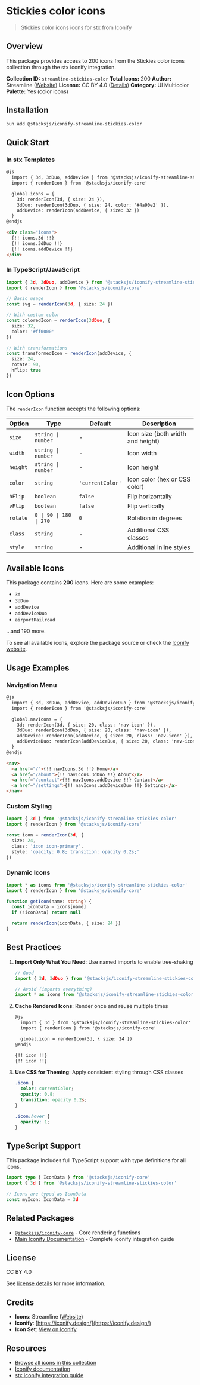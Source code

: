 # Stickies color icons

> Stickies color icons icons for stx from Iconify

## Overview

This package provides access to 200 icons from the Stickies color icons collection through the stx iconify integration.

**Collection ID:** `streamline-stickies-color`
**Total Icons:** 200
**Author:** Streamline ([Website](https://github.com/webalys-hq/streamline-vectors))
**License:** CC BY 4.0 ([Details](https://creativecommons.org/licenses/by/4.0/))
**Category:** UI Multicolor
**Palette:** Yes (color icons)

## Installation

```bash
bun add @stacksjs/iconify-streamline-stickies-color
```

## Quick Start

### In stx Templates

```html
@js
  import { 3d, 3dDuo, addDevice } from '@stacksjs/iconify-streamline-stickies-color'
  import { renderIcon } from '@stacksjs/iconify-core'

  global.icons = {
    3d: renderIcon(3d, { size: 24 }),
    3dDuo: renderIcon(3dDuo, { size: 24, color: '#4a90e2' }),
    addDevice: renderIcon(addDevice, { size: 32 })
  }
@endjs

<div class="icons">
  {!! icons.3d !!}
  {!! icons.3dDuo !!}
  {!! icons.addDevice !!}
</div>
```

### In TypeScript/JavaScript

```typescript
import { 3d, 3dDuo, addDevice } from '@stacksjs/iconify-streamline-stickies-color'
import { renderIcon } from '@stacksjs/iconify-core'

// Basic usage
const svg = renderIcon(3d, { size: 24 })

// With custom color
const coloredIcon = renderIcon(3dDuo, {
  size: 32,
  color: '#ff0000'
})

// With transformations
const transformedIcon = renderIcon(addDevice, {
  size: 24,
  rotate: 90,
  hFlip: true
})
```

## Icon Options

The `renderIcon` function accepts the following options:

| Option | Type | Default | Description |
|--------|------|---------|-------------|
| `size` | `string \| number` | - | Icon size (both width and height) |
| `width` | `string \| number` | - | Icon width |
| `height` | `string \| number` | - | Icon height |
| `color` | `string` | `'currentColor'` | Icon color (hex or CSS color) |
| `hFlip` | `boolean` | `false` | Flip horizontally |
| `vFlip` | `boolean` | `false` | Flip vertically |
| `rotate` | `0 \| 90 \| 180 \| 270` | `0` | Rotation in degrees |
| `class` | `string` | - | Additional CSS classes |
| `style` | `string` | - | Additional inline styles |

## Available Icons

This package contains **200** icons. Here are some examples:

- `3d`
- `3dDuo`
- `addDevice`
- `addDeviceDuo`
- `airportRailroad`

...and 190 more.

To see all available icons, explore the package source or check the [Iconify website](https://icon-sets.iconify.design/streamline-stickies-color/).

## Usage Examples

### Navigation Menu

```html
@js
  import { 3d, 3dDuo, addDevice, addDeviceDuo } from '@stacksjs/iconify-streamline-stickies-color'
  import { renderIcon } from '@stacksjs/iconify-core'

  global.navIcons = {
    3d: renderIcon(3d, { size: 20, class: 'nav-icon' }),
    3dDuo: renderIcon(3dDuo, { size: 20, class: 'nav-icon' }),
    addDevice: renderIcon(addDevice, { size: 20, class: 'nav-icon' }),
    addDeviceDuo: renderIcon(addDeviceDuo, { size: 20, class: 'nav-icon' })
  }
@endjs

<nav>
  <a href="/">{!! navIcons.3d !!} Home</a>
  <a href="/about">{!! navIcons.3dDuo !!} About</a>
  <a href="/contact">{!! navIcons.addDevice !!} Contact</a>
  <a href="/settings">{!! navIcons.addDeviceDuo !!} Settings</a>
</nav>
```

### Custom Styling

```typescript
import { 3d } from '@stacksjs/iconify-streamline-stickies-color'
import { renderIcon } from '@stacksjs/iconify-core'

const icon = renderIcon(3d, {
  size: 24,
  class: 'icon icon-primary',
  style: 'opacity: 0.8; transition: opacity 0.2s;'
})
```

### Dynamic Icons

```typescript
import * as icons from '@stacksjs/iconify-streamline-stickies-color'
import { renderIcon } from '@stacksjs/iconify-core'

function getIcon(name: string) {
  const iconData = icons[name]
  if (!iconData) return null

  return renderIcon(iconData, { size: 24 })
}
```

## Best Practices

1. **Import Only What You Need**: Use named imports to enable tree-shaking
   ```typescript
   // Good
   import { 3d, 3dDuo } from '@stacksjs/iconify-streamline-stickies-color'

   // Avoid (imports everything)
   import * as icons from '@stacksjs/iconify-streamline-stickies-color'
   ```

2. **Cache Rendered Icons**: Render once and reuse multiple times
   ```html
   @js
     import { 3d } from '@stacksjs/iconify-streamline-stickies-color'
     import { renderIcon } from '@stacksjs/iconify-core'

     global.icon = renderIcon(3d, { size: 24 })
   @endjs

   {!! icon !!}
   {!! icon !!}
   ```

3. **Use CSS for Theming**: Apply consistent styling through CSS classes
   ```css
   .icon {
     color: currentColor;
     opacity: 0.8;
     transition: opacity 0.2s;
   }

   .icon:hover {
     opacity: 1;
   }
   ```

## TypeScript Support

This package includes full TypeScript support with type definitions for all icons.

```typescript
import type { IconData } from '@stacksjs/iconify-core'
import { 3d } from '@stacksjs/iconify-streamline-stickies-color'

// Icons are typed as IconData
const myIcon: IconData = 3d
```

## Related Packages

- [`@stacksjs/iconify-core`](../iconify-core) - Core rendering functions
- [Main Iconify Documentation](../../docs/iconify.md) - Complete iconify integration guide

## License

CC BY 4.0

See [license details](https://creativecommons.org/licenses/by/4.0/) for more information.

## Credits

- **Icons**: Streamline ([Website](https://github.com/webalys-hq/streamline-vectors))
- **Iconify**: [https://iconify.design/](https://iconify.design/)
- **Icon Set**: [View on Iconify](https://icon-sets.iconify.design/streamline-stickies-color/)

## Resources

- [Browse all icons in this collection](https://icon-sets.iconify.design/streamline-stickies-color/)
- [Iconify documentation](https://iconify.design/docs/)
- [stx iconify integration guide](../../docs/iconify.md)
